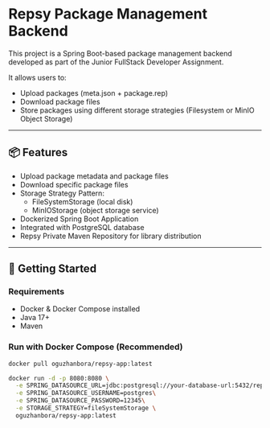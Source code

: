 # Repsy Package Management Backend

This project is a Spring Boot-based package management backend developed as part of the Junior FullStack Developer Assignment.

It allows users to:
- Upload packages (meta.json + package.rep)
- Download package files
- Store packages using different storage strategies (Filesystem or MinIO Object Storage)

---

## 📦 Features

- Upload package metadata and package files
- Download specific package files
- Storage Strategy Pattern:
  - FileSystemStorage (local disk)
  - MinIOStorage (object storage service)
- Dockerized Spring Boot Application
- Integrated with PostgreSQL database
- Repsy Private Maven Repository for library distribution

---

## 🚀 Getting Started

### Requirements
- Docker & Docker Compose installed
- Java 17+
- Maven

### Run with Docker Compose (Recommended)

```bash
docker pull oguzhanbora/repsy-app:latest

docker run -d -p 8080:8080 \
  -e SPRING_DATASOURCE_URL=jdbc:postgresql://your-database-url:5432/repsydb \
  -e SPRING_DATASOURCE_USERNAME=postgres\
  -e SPRING_DATASOURCE_PASSWORD=12345\
  -e STORAGE_STRATEGY=fileSystemStorage \
  oguzhanbora/repsy-app:latest
